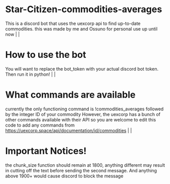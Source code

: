 # Star-Citizen-commodities-averages
This is a discord bot that uses the uexcorp api to find up-to-date commodities. this was made by me and Ossuno for personal use up until now
 |
 |
# How to use the bot
You will want to replace the bot_token with your actual discord bot token. Then run it in python!
 |
 |
# What commands are available
currently the only functioning command is     !commodities_averages     followed by the integer ID of your commodity
However, the uexcorp has a bunch of other commands available with their API so you are welcome to edit this code to add any commands from https://uexcorp.space/api/documentation/id/commodities
 |
 |
# Important Notices!
the chunk_size function should remain at 1800, anything different may result in cutting off the text before sending the second message. And anything above 1900+ would cause discord to block the message
